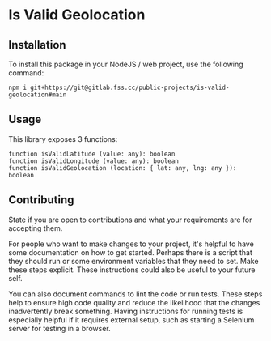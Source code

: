 # Is Valid Geolocation

## Installation
To install this package in your NodeJS / web project, use the following command:

`npm i git+https://git@gitlab.fss.cc/public-projects/is-valid-geolocation#main`

## Usage
This library exposes 3 functions:
```
function isValidLatitude (value: any): boolean
function isValidLongitude (value: any): boolean
function isValidGeolocation (location: { lat: any, lng: any }): boolean
```

## Contributing
State if you are open to contributions and what your requirements are for accepting them.

For people who want to make changes to your project, it's helpful to have some documentation on how to get started. Perhaps there is a script that they should run or some environment variables that they need to set. Make these steps explicit. These instructions could also be useful to your future self.

You can also document commands to lint the code or run tests. These steps help to ensure high code quality and reduce the likelihood that the changes inadvertently break something. Having instructions for running tests is especially helpful if it requires external setup, such as starting a Selenium server for testing in a browser.
